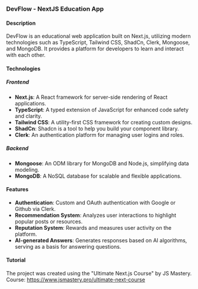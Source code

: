 ### DevFlow - NextJS Education App

#### Description
DevFlow is an educational web application built on Next.js, utilizing modern technologies such as TypeScript, Tailwind CSS, ShadCn, Clerk, Mongoose, and MongoDB. It provides a platform for developers to learn and interact with each other.

#### Technologies

##### Frontend
- **Next.js**: A React framework for server-side rendering of React applications.
- **TypeScript**: A typed extension of JavaScript for enhanced code safety and clarity.
- **Tailwind CSS**: A utility-first CSS framework for creating custom designs.
- **ShadCn**: Shadcn is a tool to help you build your component library.
- **Clerk**: An authentication platform for managing user logins and roles.

##### Backend
- **Mongoose**: An ODM library for MongoDB and Node.js, simplifying data modeling.
- **MongoDB**: A NoSQL database for scalable and flexible applications.

#### Features
- **Authentication**: Custom and OAuth authentication with Google or Github via Clerk.
- **Recommendation System**: Analyzes user interactions to highlight popular posts or resources.
- **Reputation System**: Rewards and measures user activity on the platform.
- **AI-generated Answers**: Generates responses based on AI algorithms, serving as a basis for answering questions.

#### Tutorial
The project was created using the "Ultimate Next.js Course" by JS Mastery.
Course: https://www.jsmastery.pro/ultimate-next-course
